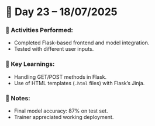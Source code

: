 # 📘 Day 23 – 18/07/2025

### 📅 Activities Performed:
- Completed Flask-based frontend and model integration.
- Tested with different user inputs.

### 🧠 Key Learnings:
- Handling GET/POST methods in Flask.
- Use of HTML templates (`.html` files) with Flask’s Jinja.

### 📝 Notes:
- Final model accuracy: 87% on test set.
- Trainer appreciated working deployment.
